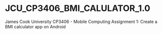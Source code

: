 # JCU_CP3406_BMI_CALULATOR_1.0

James Cook University 
CP3406 - Mobile Computing
Assignment 1: Create a BMI calculator app on Android


